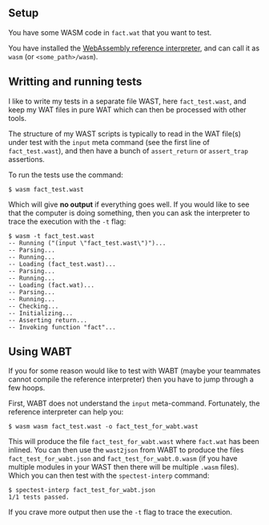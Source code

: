 Setup
-----

You have some WASM code in `fact.wat` that you want to test.

You have installed the [WebAssembly reference
interpreter](https://github.com/WebAssembly/spec/tree/master/interpreter),
and can call it as `wasm` (or `<some_path>/wasm`).


Writting and running tests
--------------------------

I like to write my tests in a separate file WAST, here
`fact_test.wast`, and keep my WAT files in pure WAT which can then be
processed with other tools.

The structure of my WAST scripts is typically to read in the WAT
file(s) under test with the `input` meta command (see the first line
of `fact_test.wast`), and then have a bunch of `assert_return` or
`assert_trap` assertions.

To run the tests use the command:

    $ wasm fact_test.wast

Which will give **no output** if everything goes well. If you would
like to see that the computer is doing something, then you can ask the
interpreter to trace the execution with the `-t` flag:

```
$ wasm -t fact_test.wast
-- Running ("(input \"fact_test.wast\")")...
-- Parsing...
-- Running...
-- Loading (fact_test.wast)...
-- Parsing...
-- Running...
-- Loading (fact.wat)...
-- Parsing...
-- Running...
-- Checking...
-- Initializing...
-- Asserting return...
-- Invoking function "fact"...
```

Using WABT
----------

If you for some reason would like to test with WABT (maybe your
teammates cannot compile the reference interpreter) then you have to
jump through a few hoops.

First, WABT does not understand the `input` meta-command. Fortunately,
the reference interpreter can help you:

    $ wasm wasm fact_test.wast -o fact_test_for_wabt.wast

This will produce the file `fact_test_for_wabt.wast` where `fact.wat`
has been inlined. You can then use the `wast2json` from WABT to
produce the files `fact_test_for_wabt.json` and
`fact_test_for_wabt.0.wasm` (if you have multiple modules in your WAST
then there will be multiple `.wasm` files). Which you can then test
with the `spectest-interp` command:

    $ spectest-interp fact_test_for_wabt.json
    1/1 tests passed.

If you crave more output then use the `-t` flag to trace the execution.
